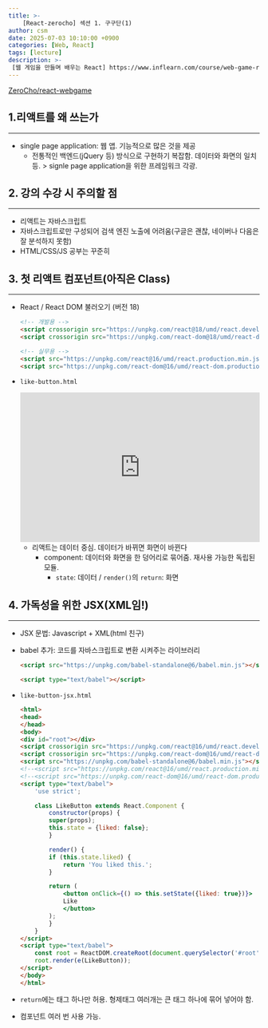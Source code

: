 ```yaml
---
title: >-
    [React-zerocho] 섹션 1. 구구단(1)
author: csm
date: 2025-07-03 10:10:00 +0900
categories: [Web, React]
tags: [lecture]
description: >-
 [웹 게임을 만들며 배우는 React] https://www.inflearn.com/course/web-game-react
---
```


[ZeroCho/react-webgame](https://github.com/ZeroCho/react-webgame)

## 1.리액트를 왜 쓰는가
---
- single page application: 웹 앱. 기능적으로 많은 것을 제공
    - 전통적인 백엔드(jQuery 등) 방식으로 구현하기 복잡함. 데이터와 화면의 일치 등. > signle page application을 위한 프레임워크 각광.


## 2. 강의 수강 시 주의할 점
---
- 리액트는 자바스크립트
- 자바스크립트로만 구성되어 검색 엔진 노출에 어려움(구글은 괜찮, 네이버나 다음은 잘 분석하지 못함)
- HTML/CSS/JS 공부는 꾸준히


## 3. 첫 리액트 컴포넌트(아직은 Class)
---
- React / React DOM 불러오기 (버전 18)
    ```html
    <!-- 개발용 -->
    <script crossorigin src="https://unpkg.com/react@18/umd/react.development.js"></script>
    <script crossorigin src="https://unpkg.com/react-dom@18/umd/react-dom.development.js"></script>
    
    <!-- 실무용 -->
    <script src="https://unpkg.com/react@16/umd/react.production.min.js" crossorigin></script>
    <script src="https://unpkg.com/react-dom@16/umd/react-dom.production.min.js" crossorigin></script>
    ```

- `like-button.html`

    <iframe height="300" style="width: 100%;" scrolling="no" title="[React-zerocho] 섹션 1. 구구단(1)" src="https://codepen.io/choisunmi00/embed/ZYGNdjM?default-tab=html%2Cresult&editable=true" frameborder="no" loading="lazy" allowtransparency="true" allowfullscreen="true">
    See the Pen <a href="https://codepen.io/choisunmi00/pen/ZYGNdjM">
    [React-zerocho] 섹션 1. 구구단(1)</a> by choisunmi00 (<a href="https://codepen.io/choisunmi00">@choisunmi00</a>)
    on <a href="https://codepen.io">CodePen</a>.
    </iframe>

    - 리액트는 데이터 중심. 데이터가 바뀌면 화면이 바뀐다
        - component: 데이터와 화면을 한 덩어리로 묶어줌. 재사용 가능한 독립된 모듈.
            - `state`: 데이터 / `render()`의 `return`: 화면


## 4. 가독성을 위한 JSX(XML임!)
---
- JSX 문법: Javascript + XML(html 친구)
- babel 추가: 코드를 자바스크립트로 변환 시켜주는 라이브러리
    ```html
    <script src="https://unpkg.com/babel-standalone@6/babel.min.js"></script>

    <script type="text/babel"></script>
    ```
- `like-button-jsx.html`
    ```html
    <html>
    <head>
    </head>
    <body>
    <div id="root"></div>
    <script crossorigin src="https://unpkg.com/react@16/umd/react.development.js"></script>
    <script crossorigin src="https://unpkg.com/react-dom@16/umd/react-dom.development.js"></script>
    <script src="https://unpkg.com/babel-standalone@6/babel.min.js"></script>
    <!--<script src="https://unpkg.com/react@16/umd/react.production.min.js" crossorigin></script>-->
    <!--<script src="https://unpkg.com/react-dom@16/umd/react-dom.production.min.js" crossorigin></script>-->
    <script type="text/babel">
        'use strict';

        class LikeButton extends React.Component {
            constructor(props) {
            super(props);
            this.state = {liked: false};
            }

            render() {
            if (this.state.liked) {
                return 'You liked this.';
            }

            return (
                <button onClick={() => this.setState({liked: true})}>
                Like
                </button>
            );
            }
        }
    </script>
    <script type="text/babel">
        const root = ReactDOM.createRoot(document.querySelector('#root'));
        root.render(e(LikeButton));
    </script>
    </body>
    </html>
    ```

- `return`에는 태그 하나만 허용. 형제태그 여러개는 큰 태그 하나에 묶어 넣어야 함.
- 컴포넌트 여러 번 사용 가능.